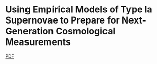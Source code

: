 # Using Empirical Models of Type Ia Supernovae to Prepare for Next-Generation Cosmological Measurements

[PDF](https://github.com/sam-dixon/dissertation/blob/master/dissertation_final.pdf)
